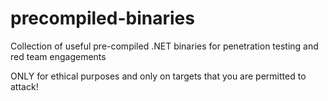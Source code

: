 # precompiled-binaries
Collection of useful pre-compiled .NET binaries for penetration testing and red team engagements

ONLY for ethical purposes and only on targets that you are permitted to attack! 
